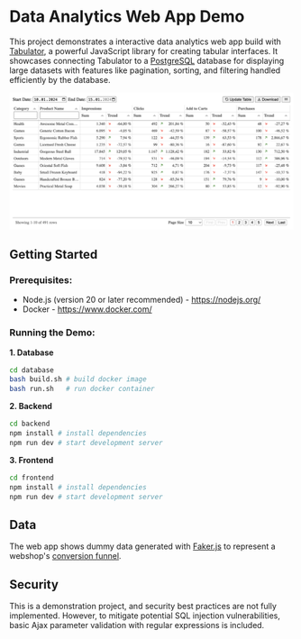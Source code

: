 # Data Analytics Web App Demo

This project demonstrates a interactive data analytics web app build with [Tabulator](https://github.com/olifolkerd/tabulator), a powerful JavaScript library for creating tabular interfaces. It showcases connecting Tabulator to a [PostgreSQL](https://github.com/postgres/postgres) database for displaying large datasets with features like pagination, sorting, and filtering handled efficiently by the database.

![Demo Screenshot](screenshot.png)

## Getting Started
### Prerequisites:
* Node.js (version 20 or later recommended) - https://nodejs.org/
* Docker - https://www.docker.com/

### Running the Demo:

**1. Database**

```bash
cd database
bash build.sh # build docker image
bash run.sh   # run docker container
```

**2. Backend**

```bash
cd backend
npm install # install dependencies
npm run dev # start development server
```

**3. Frontend**

```bash
cd frontend
npm install # install dependencies
npm run dev # start development server
```

## Data
The web app shows dummy data generated with [Faker.js](https://github.com/faker-js/faker) to represent a webshop's [conversion funnel](https://en.wikipedia.org/wiki/Purchase_funnel).

## Security
This is a demonstration project, and security best practices are not fully implemented. However, to mitigate potential SQL injection vulnerabilities, basic Ajax parameter validation with regular expressions is included.
